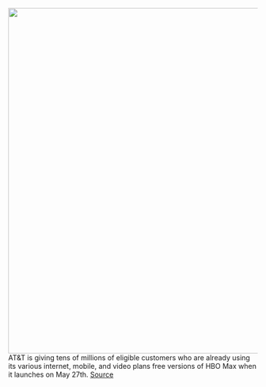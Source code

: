 <img src='https://cdn.vox-cdn.com/thumbor/Ncr_Y7VP1c5sDON0vmMOswPrH8c=/0x0:1400x776/1200x800/filters:focal(588x276:812x500)/cdn.vox-cdn.com/uploads/chorus_image/image/66683871/hbo_max_1.0.jpeg' width='700px' /><br/>
AT&T is giving tens of millions of eligible customers who are already using its various internet, mobile, and video plans free versions of HBO Max when it launches on May 27th.
<a href='https://www.theverge.com/2020/4/21/21229474/hbo-max-att-free-wireless-internet-cable-video-trial-price-launch-date'> Source <a/>